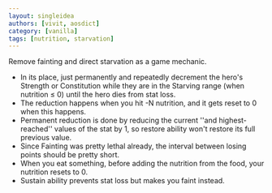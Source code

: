 ```yaml
---
layout: singleidea
authors: [vivit, aosdict]
category: [vanilla]
tags: [nutrition, starvation]
---
```

Remove fainting and direct starvation as a game mechanic.
* In its place, just permanently and repeatedly decrement the hero's Strength or Constitution while they are in the Starving range (when nutrition &le; 0) until the hero dies from stat loss.
* The reduction happens when you hit -N nutrition, and it gets reset to 0 when this happens.
* Permanent reduction is done by reducing the current ''and highest-reached'' values of the stat by 1, so restore ability won't restore its full previous value.
* Since Fainting was pretty lethal already, the interval between losing points should be pretty short.
* When you eat something, before adding the nutrition from the food, your nutrition resets to 0.
* Sustain ability prevents stat loss but makes you faint instead.
